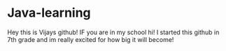 # Java-learning
Hey this is Vijays github!
IF you are in my school hi!
I started this github in 7th grade and im really excited for how big it will become! 
